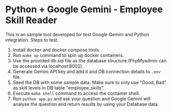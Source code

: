 # Python + Google Gemini - Employee Skill Reader

This is an sample tool developed for test Google Gemini and Python integration. Steps to test.

1. Install docker and docker compose tools.
2. Run `make up` command to spin up docker containers.
3. Use the provided db.sql file as the database structure.(PhpMyadmin can be accessed via localhost:8002).
4. Generate Gemini API key and add it and DB connection details to `.env` file.
5. Seed the DB with some sample data. Make sure to only use "Good, Bad" as skill levels in DB table "employee_skills".
6. Execute `make shell` command to access the container shell.
7. Run `python app.py` and ask your question and Google Gemini will analyse the question and return results by using your Database data.